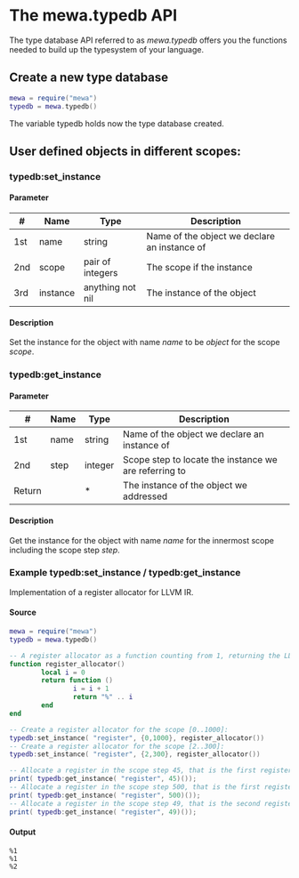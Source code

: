 # The mewa.typedb API

The type database API referred to as _mewa.typedb_ offers you the functions needed to build up the typesystem of your language. 

## Create a new type database
```lua
mewa = require("mewa")
typedb = mewa.typedb()
```
The variable typedb holds now the type database created.

## User defined objects in different scopes:
### typedb:set_instance
#### Parameter
| #   | Name     | Type              | Description                                           |
| --- | -------- | ----------------- | ----------------------------------------------------- |
| 1st | name     | string            | Name of the object we declare an instance of          |
| 2nd | scope    | pair of integers  | The scope if the instance                             |
| 3rd | instance | anything not nil  | The instance of the object                            |

#### Description
Set the instance for the object with name _name_ to be _object_ for the scope _scope_.

### typedb:get_instance
#### Parameter
| #      | Name     | Type     | Description                                           |
| ------ | -------- | -------- | ----------------------------------------------------- |
| 1st    | name     | string   | Name of the object we declare an instance of          |
| 2nd    | step     | integer  | Scope step to locate the instance we are referring to |
| Return |          | *        | The instance of the object we addressed               |

#### Description
Get the instance for the object with name _name_ for the innermost scope including the scope step _step_.

### Example typedb:set_instance / typedb:get_instance
Implementation of a register allocator for LLVM IR.

#### Source
```lua
mewa = require("mewa")
typedb = mewa.typedb()

-- A register allocator as a function counting from 1, returning the LLVM register identifiers:
function register_allocator()
        local i = 0
        return function ()
                i = i + 1
                return "%" .. i
        end
end

-- Create a register allocator for the scope [0..1000]:
typedb:set_instance( "register", {0,1000}, register_allocator())
-- Create a register allocator for the scope [2..300]:
typedb:set_instance( "register", {2,300}, register_allocator())

-- Allocate a register in the scope step 45, that is the first register in [2..300]:
print( typedb:get_instance( "register", 45)());
-- Allocate a register in the scope step 500, that is the first register in [0..1000]:
print( typedb:get_instance( "register", 500)());
-- Allocate a register in the scope step 49, that is the second register in [2..300]:
print( typedb:get_instance( "register", 49)());

```
#### Output
```
%1
%1
%2

```



